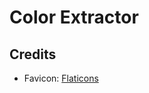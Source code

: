 # Color Extractor

## Credits

- Favicon: [Flaticons](https://www.flaticon.com/free-icon/color-palette_3214398?term=color&page=1&position=27&page=1&position=27&related_id=3214398&origin=search)

